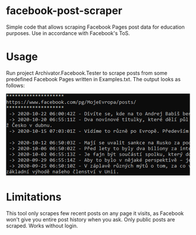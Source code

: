 # facebook-post-scraper
Simple code that allows scraping Facebook Pages post data for education purposes. Use in accordance with Facebook's ToS.

# Usage
Run project Archivator.Facebook.Tester to scrape posts from some predefined Facebook Pages written in Examples.txt. The output looks as follows:

![Example console output](https://raw.githubusercontent.com/masiton/facebook-post-scraper/main/docs/example.jpg)

# Limitations
This tool only scrapes few recent posts on any page it visits, as Facebook won't give you entire post history when you ask. Only public posts are scraped. Works without login.
